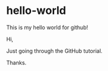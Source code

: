# hello-world
This is my hello world for github!

Hi,

Just going through the GitHub tutorial.  

Thanks.
